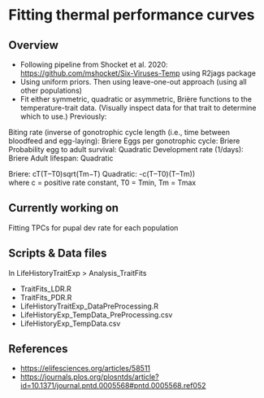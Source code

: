 
# Fitting thermal performance curves #

## Overview ##

- Following pipeline from Shocket et al. 2020: https://github.com/mshocket/Six-Viruses-Temp
using R2jags package
- Using uniform priors. Then using leave-one-out approach (using all other populations)
- Fit either symmetric, quadratic or asymmetric, Brière functions to the temperature-trait data.
(Visually inspect data for that trait to determine which to use.)
Previously:

Biting rate (inverse of gonotrophic cycle length (i.e., time between bloodfeed and egg-laying): Briere
Eggs per gonotrophic cycle: Briere
Probability egg to adult survival: Quadratic
Development rate (1/days): Briere
Adult lifespan: Quadratic

Briere: cT(T–T0)sqrt(Tm−T)
Quadratic: -c(T–T0)(T–Tm))  
where c = positive rate constant, T0 = Tmin, Tm = Tmax

## Currently working on ##

Fitting TPCs for pupal dev rate for each population   

## Scripts & Data files ##
In LifeHistoryTraitExp > Analysis_TraitFits
- TraitFits_LDR.R
- TraitFits_PDR.R
- LifeHistoryTraitExp_DataPreProcessing.R
- LifeHistoryExp_TempData_PreProcessing.csv
- LifeHistoryExp_TempData.csv

## References ##

- https://elifesciences.org/articles/58511
- https://journals.plos.org/plosntds/article?id=10.1371/journal.pntd.0005568#pntd.0005568.ref052


